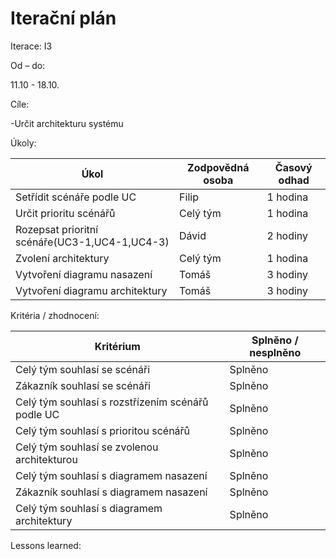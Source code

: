 <h1>Iterační plán</h1>
Iterace:  I3

Od – do:

11.10 - 18.10.

Cíle:

-Určit architekturu systému

Úkoly:

|Úkol|	Zodpovědná osoba|	Časový odhad|
|---|---|---|
Setřídit scénáře podle UC|Filip|1 hodina|
Určit prioritu scénářů|Celý tým|1 hodina|
Rozepsat prioritní scénáře(UC3-1,UC4-1,UC4-3)|Dávid|2 hodiny|
Zvolení architektury|Celý tým|1 hodina|
Vytvoření diagramu nasazení|Tomáš|3 hodiny|
Vytvoření diagramu architektury|Tomáš|3 hodiny|

Kritéria / zhodnocení:

|Kritérium	|Splněno / nesplněno|
|---|---|
Celý tým souhlasí se scénáři|Splněno|
Zákazník souhlasí se scénáři|Splněno|
Celý tým souhlasí s rozstřízením scénářů podle UC|Splněno|
Celý tým souhlasí s prioritou scénářů|Splněno|
Celý tým souhlasí se zvolenou architekturou|Splněno|
Celý tým souhlasí s diagramem nasazení|Splněno|
Zákazník souhlasí s diagramem nasazení|Splněno|
Celý tým souhlasí s diagramem architektury|Splněno|




Lessons learned:

